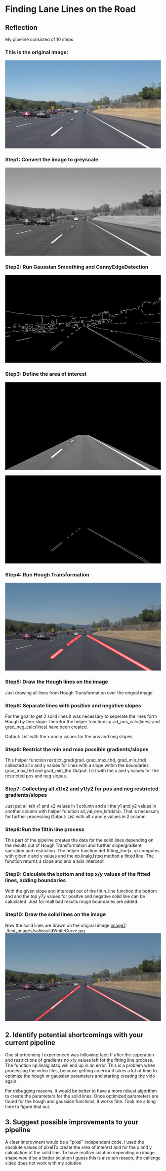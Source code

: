 # **Finding Lane Lines on the Road** 
[image1]: ./test_images/solidWhiteCurve.jpg 
[image2]: ./test_images/graysolidWhiteCurve.jpg 
[image3]: ./test_images/cannysolidWhiteCurve.jpg 
[image4]: ./test_images/areasolidWhiteCurve.jpg 
[image5]: ./test_images/maskedsolidWhiteCurve.jpg 
[image6]: ./test_images/houghsolidWhiteCurve.jpg 
[image7]: ./test_images/solidsolidWhiteCurve.jpg 

## Reflection
My pipeline consisted of 10 steps:

### This is the original image:
[image1]: ./test_images/solidWhiteCurve.jpg 
![alt text][image1]

### Step1: Convert the image to greyscale
[image2]: ./test_images/graysolidWhiteCurve.jpg 
![alt text][image2]

### Step2: Run Gaussian Smoothing and CannyEdgeDetection
[image3]: ./test_images/cannysolidWhiteCurve.jpg 
![alt text][image3]

### Step3: Define the area of interest
[image4]: ./test_images/areasolidWhiteCurve.jpg
![alt text][image4]

[image5]: ./test_images/maskedsolidWhiteCurve.jpg 
![alt text][image5]

### Step4: Run Hough Transformation
[image6]: ./test_images/houghsolidWhiteCurve.jpg 
![alt text][image6]

### Step5: Draw the Hough lines on the image
Just drawing all lines from Hough Transformation over the orignal image

### Step6: Separate lines with positive and negative slopes
For the goal to get 2 solid lines it was necessary to seperate the lines form Hough by ther slope
Therefor the helper functions grad_pos_calc(lines) and grad_neg_calc(lines) have been created.

Output: List with the x and y values for the pos and neg slopes.

### Step6: Restrict the min and max possible gradients/slopes
This helper function restrict_grad(grad, grad_max_thd, grad_min_thd) collected all x and y values for lines with a slope within the boundaries grad_max_thd and grad_min_thd
Output: List with the x and y values for the restricted pos and neg slopes.

### Step7: Collecting all x1/x2 and y1/y2 for pos and neg restricted gradients/slopes
Just put all teh x1 and x2 values in 1 column and all the y1 and y2 values in another column with helper function all_val_one_lst(data). That is necessary for further processing
Output: List with all x and y values in 2 column 

### Step8:Run the fittin line process
This part of the pipeline creates the data for the solid lines depending on the results out of Hough Transformation and further slope/gradient speration and restriction.
The helper function def fitting_line(x, y) computes with giben x and y values and the np.linalg.lstsq method a fitted line.
The function returns a slope and and a axis intercept

### Step9: Calculate the bottom and top x/y values of the fitted lines, adding boundaries
With the given slope and intercept out of the fittin_line function the bottom and and the top y7y values for positve and negative solid line can be caluclated.
Just for reall bad results rough boundaries are added.

### Step10: Draw the solid lines on the image
Now the solid lines are drawn on the original image
[image7]: ./test_images/solidsolidWhiteCurve.jpg 
![alt text][image7]


## 2. Identify potential shortcomings with your current pipeline

One shortcoming I experienced was following fact:
If after the seperation and restrictions of gradients no x/y values left fot the fitting line process. The function np.linalg.lstsq will end up in an error.
This is a problem when processing the video files, because getting an error it takes a lot of time to optimize the hough or gaussian parameters and starting creating the vido again.

For debugging reasons, it would be better to have a more robust algorithm to create the parameters for the solid lines.
Once optimized parameters are found for the hough and gaussion functions, it works fine. Took me a long time to figure that out.


## 3. Suggest possible improvements to your pipeline

A clear improvment would be a "pixel" independent code. I used the absolute values of pixelTo create the area of interest and for the x and y calculation of the solid line. To have realtive solution depending on image shape would be a better solution
I guess this is also teh reason, the callenge video does not work with my solution.



